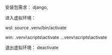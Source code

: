 安装包需求：
django, 




进入虚拟环境：

wsl:
source .venv/bin/activate

win:
.venv\scripts\activate
..\.venv\scripts\activate


退出虚拟环境：
deactivate
